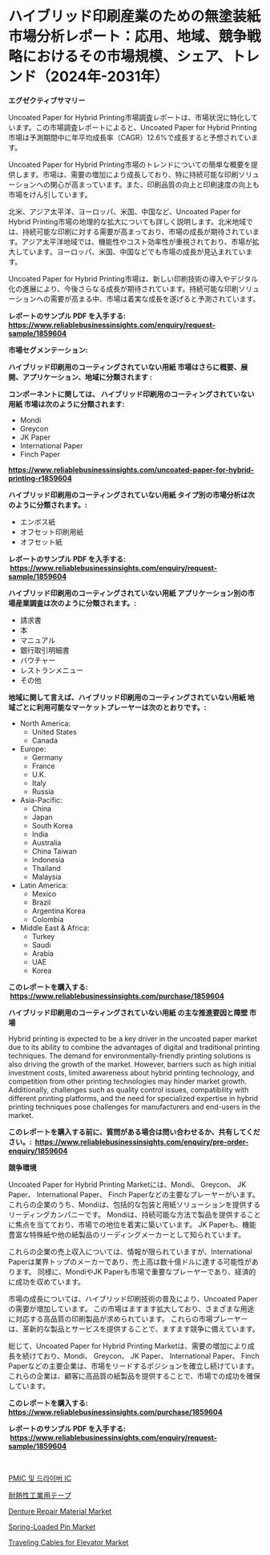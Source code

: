 <p><h1>ハイブリッド印刷産業のための無塗装紙市場分析レポート：応用、地域、競争戦略におけるその市場規模、シェア、トレンド（2024年-2031年）</h1></p><p><strong>エグゼクティブサマリー</strong></p>
<p><p>Uncoated Paper for Hybrid Printing市場調査レポートは、市場状況に特化しています。この市場調査レポートによると、Uncoated Paper for Hybrid Printing市場は予測期間中に年平均成長率（CAGR）12.6%で成長すると予想されています。</p><p>Uncoated Paper for Hybrid Printing市場のトレンドについての簡単な概要を提供します。市場は、需要の増加により成長しており、特に持続可能な印刷ソリューションへの関心が高まっています。また、印刷品質の向上と印刷速度の向上も市場をけん引しています。</p><p>北米、アジア太平洋、ヨーロッパ、米国、中国など、Uncoated Paper for Hybrid Printing市場の地理的な拡大についても詳しく説明します。北米地域では、持続可能な印刷に対する需要が高まっており、市場の成長が期待されています。アジア太平洋地域では、機能性やコスト効率性が重視されており、市場が拡大しています。ヨーロッパ、米国、中国などでも市場の成長が見込まれています。</p><p>Uncoated Paper for Hybrid Printing市場は、新しい印刷技術の導入やデジタル化の進展により、今後さらなる成長が期待されています。持続可能な印刷ソリューションへの需要が高まる中、市場は着実な成長を遂げると予測されています。</p></p>
<p><strong>レポートのサンプル PDF を入手する: <a href="https://www.reliablebusinessinsights.com/enquiry/request-sample/1859604">https://www.reliablebusinessinsights.com/enquiry/request-sample/1859604</a></strong></p>
<p><strong>市場セグメンテーション:</strong></p>
<p><strong> ハイブリッド印刷用のコーティングされていない用紙 市場はさらに概要、展開、アプリケーション、地域に分類されます :</strong></p>
<p><strong>コンポーネントに関しては、 ハイブリッド印刷用のコーティングされていない用紙 市場は次のように分類されます: &nbsp;</strong></p>
<p><ul><li>Mondi</li><li>Greycon</li><li>JK Paper</li><li>International Paper</li><li>Finch Paper</li></ul></p>
<p><strong><a href="https://www.reliablebusinessinsights.com/uncoated-paper-for-hybrid-printing-r1859604">https://www.reliablebusinessinsights.com/uncoated-paper-for-hybrid-printing-r1859604</a></strong></p>
<p><strong> ハイブリッド印刷用のコーティングされていない用紙 タイプ別の市場分析は次のように分類されます。:</strong></p>
<p><ul><li>エンボス紙</li><li>オフセット印刷用紙</li><li>オフセット紙</li></ul></p>
<p><strong>レポートのサンプル PDF を入手する: &nbsp;<a href="https://www.reliablebusinessinsights.com/enquiry/request-sample/1859604">https://www.reliablebusinessinsights.com/enquiry/request-sample/1859604</a></strong></p>
<p><strong> ハイブリッド印刷用のコーティングされていない用紙 アプリケーション別の市場産業調査は次のように分類されます。:</strong></p>
<p><ul><li>請求書</li><li>本</li><li>マニュアル</li><li>銀行取引明細書</li><li>バウチャー</li><li>レストランメニュー</li><li>その他</li></ul></p>
<p><strong>地域に関して言えば、ハイブリッド印刷用のコーティングされていない用紙 地域ごとに利用可能なマーケットプレーヤーは次のとおりです。:</strong></p>
<p><ul>
    <li>
        North America:
        <ul>
            <li>United States</li>
            <li>Canada</li>
        </ul>
    </li>
    <li>
        Europe:
        <ul>
            <li>Germany</li>
            <li>France</li>
            <li>U.K.</li>
            <li>Italy</li>
            <li>Russia</li>
        </ul>
    </li>
    <li>
        Asia-Pacific:
        <ul>
            <li>China</li>
            <li>Japan</li>
            <li>South Korea</li>
            <li>India</li>
            <li>Australia</li>
            <li>China Taiwan</li>
            <li>Indonesia</li>
            <li>Thailand</li>
            <li>Malaysia</li>
        </ul>
    </li>
    <li>
        Latin America:
        <ul>
            <li>Mexico</li>
            <li>Brazil</li>
            <li>Argentina Korea</li>
            <li>Colombia</li>
        </ul>
    </li>
    <li>
        Middle East & Africa:
        <ul>
            <li>Turkey</li>
            <li>Saudi</li>
            <li>Arabia</li>
            <li>UAE</li>
            <li>Korea</li>
        </ul>
    </li>
    </ul></p>
<p><strong>このレポートを購入する: &nbsp;<a href="https://www.reliablebusinessinsights.com/purchase/1859604">https://www.reliablebusinessinsights.com/purchase/1859604</a></strong></p>
<p><strong>ハイブリッド印刷用のコーティングされていない用紙 の主な推進要因と障壁 市場</strong></p>
<p><p>Hybrid printing is expected to be a key driver in the uncoated paper market due to its ability to combine the advantages of digital and traditional printing techniques. The demand for environmentally-friendly printing solutions is also driving the growth of the market. However, barriers such as high initial investment costs, limited awareness about hybrid printing technology, and competition from other printing technologies may hinder market growth. Additionally, challenges such as quality control issues, compatibility with different printing platforms, and the need for specialized expertise in hybrid printing techniques pose challenges for manufacturers and end-users in the market.</p></p>
<p><strong>このレポートを購入する前に、質問がある場合は問い合わせるか、共有してください。:&nbsp; <a href="https://www.reliablebusinessinsights.com/enquiry/pre-order-enquiry/1859604">https://www.reliablebusinessinsights.com/enquiry/pre-order-enquiry/1859604</a></strong></p>
<p><strong>競争環境</strong></p>
<p><p>Uncoated Paper for Hybrid Printing Marketには、Mondi、 Greycon、 JK Paper、 International Paper、 Finch Paperなどの主要なプレーヤーがいます。これらの企業のうち、Mondiは、包括的な包装と用紙ソリューションを提供するリーディングカンパニーです。 Mondiは、持続可能な方法で製品を提供することに焦点を当てており、市場での地位を着実に築いています。 JK Paperも、機能豊富な特殊紙や他の紙製品のリーディングメーカーとして知られています。</p><p>これらの企業の売上収入については、情報が限られていますが、International Paperは業界トップのメーカーであり、売上高は数十億ドルに達する可能性があります。 同様に、MondiやJK Paperも市場で重要なプレーヤーであり、経済的に成功を収めています。</p><p>市場の成長については、ハイブリッド印刷技術の普及により、Uncoated Paperの需要が増加しています。 この市場はますます拡大しており、さまざまな用途に対応する高品質の印刷製品が求められています。 これらの市場プレーヤーは、革新的な製品とサービスを提供することで、ますます競争に備えています。</p><p>総じて、Uncoated Paper for Hybrid Printing Marketは、需要の増加により成長を続けており、Mondi、 Greycon、 JK Paper、 International Paper、 Finch Paperなどの主要企業は、市場をリードするポジションを確立し続けています。 これらの企業は、顧客に高品質の紙製品を提供することで、市場での成功を確保しています。</p></p>
<p><strong>このレポートを購入する: &nbsp; <a href="https://www.reliablebusinessinsights.com/purchase/1859604">https://www.reliablebusinessinsights.com/purchase/1859604</a></strong></p>
<p><strong>レポートのサンプル PDF を入手する: &nbsp;<a href="https://www.reliablebusinessinsights.com/enquiry/request-sample/1859604">https://www.reliablebusinessinsights.com/enquiry/request-sample/1859604</a></strong><strong></strong></p>
<p>&nbsp;</p>
<p><p><a href="https://github.com/msujons1512/Market-Research-Report-List-1/blob/main/2365218103212.md">PMIC 및 드라이버 IC</a></p><p><a href="https://github.com/MosesSpinka1914/Market-Research-Report-List-2/blob/main/3150438108464.md">耐熱性工業用テープ</a></p><p><a href="https://github.com/bobicer/Market-Research-Report-List-3/blob/main/denture-repair-material-market.md">Denture Repair Material Market</a></p><p><a href="https://issuu.com/reportprime-2/docs/spring-loaded-pin-market-size-2030.pptx">Spring-Loaded Pin Market</a></p><p><a href="https://github.com/globismark/Market-Research-Report-List-3/blob/main/traveling-cables-for-elevator-market.md">Traveling Cables for Elevator Market</a></p></p>